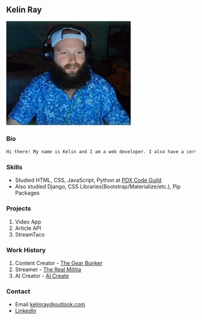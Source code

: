 ## Kelin Ray

![I'm Batman](FB.png "Batman")

### Bio

```markdown
Hi there! My name is Kelin and I am a web developer. I also have a certificate from a Python based bootcamp. In my spare time, I like to stream games on Twitch and YouTube. I've also been experimenting with AI to create content for my websites and social media channels. If you need help creating content, please let me know and I'll be happy to offer you a free example. Thanks!
```
### Skills

- Studied HTML, CSS, JavaScript, Python at [PDX Code Guild](https://pdxcodeguild.com/)
- Also studied Django, CSS Libraries(Bootstrap/Materialize/etc.), Pip Packages

### Projects
1. Video App
2. Article API
3. StreamTaco

### Work History

1. Content Creator - [The Gear Bunker](https://www.thegearbunker.com/author/kelin-ray/)
2. Streamer - [The Real Militia](http://therealmilitia.com/)
3. AI Creator - [AI Create](https://aicreatedcontent.blogspot.com/)

### Contact

- Email <kelinray@outlook.com>
- [LinkedIn](https://www.linkedin.com/in/kelin-ray-601469248/)
